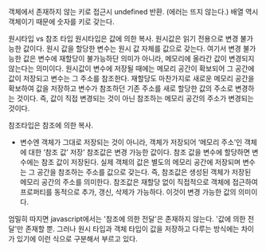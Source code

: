 객체에서 존재하지 않는 키로 접근시 undefined 반환. (에러는 뜨지 않는다.)
배열 역시 객체이기 때문에 숫자를 키로 갖는다.

원시타입 vs 참조 타입
원시타입은 값에 의한 복사.
원시값은 읽기 전용으로 변경 불가능한 값이다. 원시 값을 할당한 변수는 원시 값 자체를 값으로 갖는다.
여기서 변경 불가능한 값은 변수에 재할당이 불가능하단 의미가 아니라, 메모리에 올라간 값이 변경되지 않는다는 의미이다. 원시값이 변수에 저장될 때에는 메모리 공간이 확보되어 그 공간에 값이 저장되고 변수는 그 주소를 참조한다. 재할당도 마찬가지로 새로운 메모리 공간을 확보하여 값을 저장하고 변수가 참조하던 기존 주소를 새로 할당한 값의 주소로 변경하는 것이다. 즉, 값이 직접 변경되는 것이 아닌 참조하는 메모리 공간의 주소가 변경되는 것이다.

참조타입은 참조에 의한 복사.
- 변수엔 객체가 그대로 저장되는 것이 아니라, 객체가 저장되어 ‘메모리 주소’인 객체에 대한 ‘참조 값’ 저장’
참조값은 변경 가능한 값이다. 참조 값을 변수에 할당하면 변수에는 참조 값이 저장된다. 실제 객체의 값은 별도의 메모리 공간에 저장되며 변수는 그 공간을 참조하는 주소를 값으로 갖는다. 즉, 참조값은 생성된 객체가 저장된 메모리 공간의 주소를 의미한다. 참조값은 재할당 없이 직접적으로 객체에 접근하여 프로퍼티를 동적으로 추가, 갱신, 삭제가 가능하다. 이것이 변경 가능한 값의 의미이다.

엄밀히 따지면 javascript에서는 '참조에 의한 전달'은 존재하지 않는다. '값에 의한 전달'만 존재할 뿐. 그러나 원시 타입과 객체 타입이 값을 저장하고 다루는 방식에는 차이가 있기에 이런 식으로 구분해서 부르고 있다.




